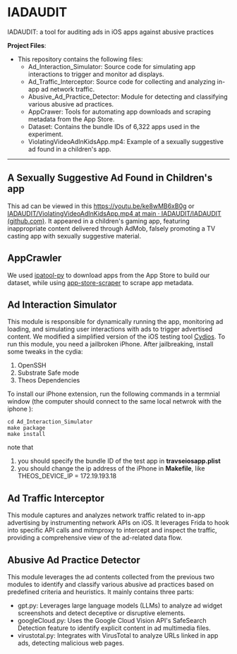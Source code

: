# IADAUDIT

IADAUDIT: a tool for auditing ads in iOS apps against abusive practices

**Project Files**:

- This repository contains the following files:
  - Ad_Interaction_Simulator: Source code for simulating app interactions to trigger and monitor ad displays.
  - Ad_Traffic_Interceptor: Source code for collecting and analyzing in-app ad network traffic.
  - Abusive_Ad_Practice_Detector:  Module for detecting and classifying various abusive ad practices.
  - AppCrawer: Tools for automating app downloads and scraping metadata from the App Store.
  - Dataset: Contains the bundle IDs of 6,322 apps used in the experiment.
  - ViolatingVideoAdInKidsApp.mp4: Example of a sexually suggestive ad found in a children's app.

---

## A Sexually Suggestive Ad Found in Children's app

This ad can be viewed in this https://youtu.be/ke8wMB6xB0g or [IADAUDIT/ViolatingVideoAdInKidsApp.mp4 at main · IADAUDIT/IADAUDIT (github.com)](https://github.com/IADAUDIT/IADAUDIT/blob/main/ViolatingVideoAdInKidsApp.mp4). It appeared in a children's gaming app, featuring inappropriate content delivered through AdMob, falsely promoting a TV casting app with sexually suggestive material.

## AppCrawler

We used [ipatool-py](https://github.com/NyaMisty/ipatool-py) to download apps from the App Store to build our dataset, while using [app-store-scraper](https://github.com/facundoolano/app-store-scraper) to scrape app metadata.

## Ad Interaction Simulator

This module is responsible for dynamically running the app, monitoring ad loading, and simulating user interactions with ads to trigger advertised content. We modified a simplified version of the iOS testing tool [Cydios](https://github.com/SoftWare2022Testing/CydiOS). To run this module, you need a jailbroken iPhone. After jailbreaking, install some tweaks in the cydia:

1. OpenSSH
2. Substrate Safe mode
3. Theos Dependencies

To install our iPhone extension, run the following commands in a termnial window (the computer should connect to the same local netwrok with the iphone ):

```
cd Ad_Interaction_Simulator
make package
make install
```

note that

1. you should specify the bundle ID of the test app in **travseiosapp.plist**
2. you should change the ip address of the iPhone in **Makefile**, like THEOS_DEVICE_IP = 172.19.193.18

## Ad Traffic Interceptor

This module captures and analyzes network traffic related to in-app advertising by instrumenting network APIs on iOS. It leverages Frida to hook into specific API calls and mitmproxy to intercept and inspect the traffic, providing a comprehensive view of the ad-related data flow.

## Abusive Ad Practice Detector

This module leverages the ad contents collected from the previous two modules to identify and classify various abusive ad practices based on predefined criteria and heuristics. It mainly contains three parts:

- gpt.py: Leverages large language models (LLMs) to analyze ad widget screenshots and detect deceptive or disruptive elements.
- googleCloud.py: Uses the Google Cloud Vision API's SafeSearch Detection feature to identify explicit content in ad multimedia files.
- virustotal.py: Integrates with VirusTotal to analyze URLs linked in app ads, detecting malicious web pages.